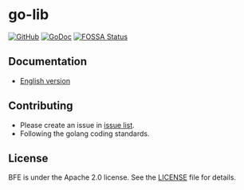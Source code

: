 # go-lib

[![GitHub](https://img.shields.io/github/license/baidu/go-lib)](https://github.com/baidu/go-lib/blob/master/LICENSE)
[![GoDoc](https://godoc.org/github.com/baidu/go-lib?status.svg)](https://godoc.org/github.com/baidu/go-lib)
[![FOSSA Status](https://app.fossa.io/api/projects/git%2Bgithub.com%2Fbaidu%2Fgo-lib.svg?type=shield)](https://app.fossa.com/reports/eecf8782-54f7-46cc-945f-0aa1836b00bf)

## Documentation
- [English version](https://godoc.org/github.com/baidu/go-lib)

## Contributing
- Please create an issue in [issue list](http://github.com/baidu/go-lib/issues).
- Following the golang coding standards.

## License
BFE is under the Apache 2.0 license. See the [LICENSE](LICENSE) file for details.
